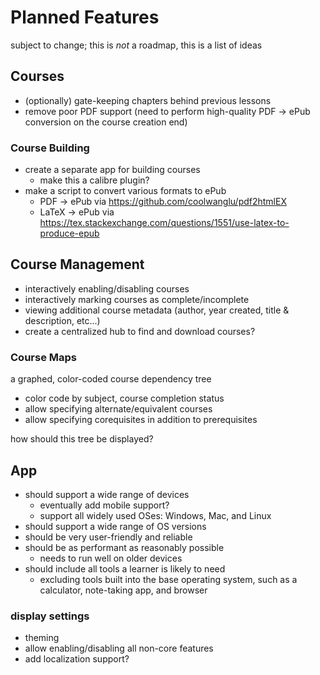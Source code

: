 # Planned Features
subject to change; this is *not* a roadmap, this is a list of ideas

## Courses

- (optionally) gate-keeping chapters behind previous lessons
- remove poor PDF support (need to perform high-quality PDF -> ePub conversion on the course creation end)

### Course Building
- create a separate app for building courses
	- make this a calibre plugin?
- make a script to convert various formats to ePub
	- PDF -> ePub via https://github.com/coolwanglu/pdf2htmlEX
	- LaTeX -> ePub via https://tex.stackexchange.com/questions/1551/use-latex-to-produce-epub

## Course Management

- interactively enabling/disabling courses
- interactively marking courses as complete/incomplete
- viewing additional course metadata (author, year created, title & description, etc...)
- create a centralized hub to find and download courses?

### Course Maps
a graphed, color-coded course dependency tree
- color code by subject, course completion status
- allow specifying alternate/equivalent courses
- allow specifying corequisites in addition to prerequisites

how should this tree be displayed?

## App
- should support a wide range of devices
	- eventually add mobile support?
	- support all widely used OSes: Windows, Mac, and Linux
- should support a wide range of OS versions
- should be very user-friendly and reliable
- should be as performant as reasonably possible
	- needs to run well on older devices
- should include all tools a learner is likely to need
	- excluding tools built into the base operating system, such as a calculator, note-taking app, and browser

### display settings
- theming
- allow enabling/disabling all non-core features
- add localization support?
